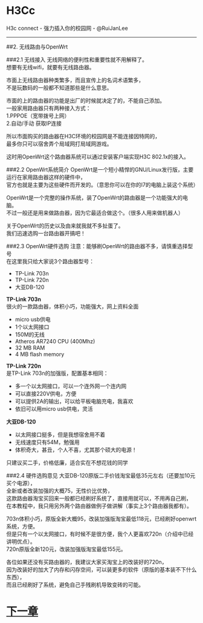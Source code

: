 H3Cc
=====

H3c connect  - 强力插入你的校园网 - @RuiJanLee

-----

##2. 无线路由与OpenWrt

###2.1 无线接入
无线网络的便利性和重要性就不用解释了。  
想要有无线wifi，就要有无线路由器。

市面上无线路由器种类繁多，而且宣传上的名词术语繁多，  
不是玩数码的一般都不知道那些是什么意思。

市面的上的路由器的功能是出厂的时候就决定了的，不能自己添加。  
一般家用路由器只有两种接入方式：  
1.PPPOE（宽带拨号上网）  
2.自动/手动 获取IP连接

所以市面购买的路由器在H3C环境的校园网是不能连接因特网的，   
最多你只可以宿舍弄个局域网打局域网游戏。

这时用OpenWrt这个路由器系统可以通过安装客户端实现H3C 802.1x的接入。

###2.2 OpenWrt系统简介
OpenWrt是一个短小精悍的GNU/Linux发行版，主要运行在家用路由器这样的硬件中，  
官方也就是主要为这些硬件而开发的。（意思你可以在你的I7的电脑上装这个系统）  

OpenWrt是一个完整的操作系统，装了OpenWrt的路由器是一个功能强大的电脑。  
不过一般还是用来做路由器，因为它最适合做这个。（很多人用来做机器人）

关于OpenWrt的历史以及由来就我就不多扯蛋了。  
我们迅速选购一台路由器开搞吧！

###2.3 OpenWrt硬件选购
注意：能够刷OpenWrt的路由器不多，请慎重选择型号   
在这里我只给大家说3个路由器型号：

- TP-Link 703n
- TP-Link 720n
- 大亚DB-120  

**TP-Link 703n**  
很火的一款路由器，体积小巧，功能强大，网上资料全面

- micro usb供电
- 1个以太网接口
- 150M的无线
- Atheros AR7240 CPU (400Mhz)
- 32 MB RAM
- 4 MB flash memory

**TP-Link 720n**  
是TP-Link 703n的加强版，配置基本相同：  
- 多一个以太网接口，可以一个连外网一个连内网   
- 可以直接220V供电，方便   
- 可以提供2A的输出，可以给平板电脑充电，我喜欢   
- 依旧可以用micro usb供电，灵活

**大亚DB-120**  
- 以太网接口挺多，但是我想宿舍用不着   
- 无线速度只有54M，勉强用   
- 体积奇大，甚丑，个人不喜，尤其那个硕大的电源！

只建议买二手，价格低廉，适合实在不想花钱的同学  

###2.4 硬件选购意见
大亚DB-120原版二手价钱淘宝最低35元左右（还要加10元买个电源），   
全新或者改装加强的大概75，无性价比优势，   
这款路由器淘宝买回来一般都已经刷好系统了，直接用就可以，不用再自己刷，   
在本教程中，我只用另外两个路由器做例子做讲解（事实上3个路由器我都有）。   

703n体积小巧，原版全新大概95，改装加强版淘宝最低118元，已经刷好openwrt系统，方便。   
但是只有一个以太网接口，有时候不是很方便，我个人更喜欢720n（介绍中已经讲明优点）。   
720n原版全新120元，改装加强版淘宝最低155元。   

各位如果还没有买路由器的，我建议大家买淘宝上的改装好的720n，   
因为改装好的加大了内存和闪存空间，可以装更多的软件（原版的基本装不下什么东西），   
而且已经刷好了系统，避免自己手残刷机导致变砖的可能。

# [下一章](https://github.com/ruijanlee/h3cc/blob/master/h3cc_ruijanlee/doc/c3.md)